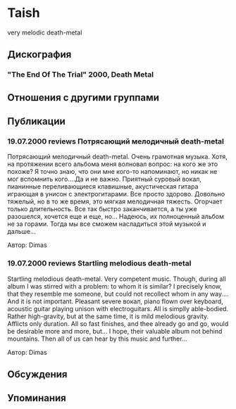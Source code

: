 # Taish

very melodic death-metal

## Дискография

### "The End Of The Trial" 2000, Death Metal




## Отношения с другими группами


## Публикации

### 19.07.2000 reviews Потрясающий мелодичный death-metal

<p>Потрясающий мелодичный death-metal. Очень грамотная музыка. Хотя, на протяжении всего альбома меня волновал вопрос: на кого же это похоже? Я точно знаю, что они мне кого-то напоминают, но никак не мог вспомнить кого....Да и не важно. Приятный суровый вокал, пианинные переливающиеся клавишные, акустическая гитара играющая в унисон с электрогитарами. Все просто здорово. Довольно тяжелый, но в то же время, это мягкая мелодичная тяжесть. Огорчает только длительность. Все так быстро заканчивается, а ты уже разошелся, хочется еще и еще, но... Надеюсь, их полноценный альбом не за горами. Тогда мы все сможем насладиться этой музыкой и дальше...</p>

Автор: Dimas

### 19.07.2000 reviews Startling melodious death-metal

<p>Startling melodious death-metal. Very competent music. Though, during all album I was stirred with a problem: to whom it is similar? I precisely know, that they resemble me someone, but could not recollect whom in any way.... And it is not important. Pleasant severe вокал, piano flown over keyboard, acoustic guitar playing unison with electroguitars. All is simplly able-bodied. Rather high-gravity, but at the same time, it is mild melodious gravity. Afflicts only duration. All so fast finishes, and thee already go and go, would be desirable more and more, but... I hope, their valuable album not behind mountains. Then all of us can hear by this music and further...</p>

Автор: Dimas


## Обсуждения


## Упоминания

